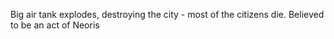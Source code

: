 Big air tank explodes, destroying the city - most of the citizens die. Believed to be an act of Neoris
